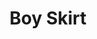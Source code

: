 --- 
title: "Boy Skirt"
publishdate: "2019-8-9T16:48:46+02:00"
src: "https://365manga.net/manga/boy-skirt"
image: "https://data.365manga.net/images/thumbnails/6620-boy-skirt.jpg"
description: "On his first day of high school, Yuuya Ochi is shocked to discover that the girl sitting in front of him in class is actually a guy named Shigemitsu Izumi. Unable to simply ignore it like the other guys in class, Yuuya can't stop thinking about Izumi and wonders if he's actually a girl, especially after Yuuya sees Izumi waving to a good-looking guy who he suspects is Izumi's boyfriend.…"
---